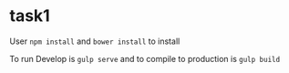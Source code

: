 # task1
User `npm install` and `bower install` to install 

To run Develop is `gulp serve`
and to compile to production is `gulp build`
